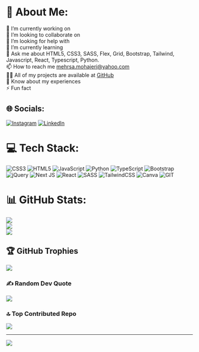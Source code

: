 # 💫 About Me:
🔭 I’m currently working on<br>👯 I’m looking to collaborate on<br>🤝 I’m looking for help with<br>🌱 I’m currently learning<br>💬 Ask me about HTML5, CSS3, SASS, Flex, Grid, Bootstrap, Tailwind, Javascript, React, Typescript, Python.<br>📫 How to reach me mehrsa.mohajeri@yahoo.com<br>👨‍💻 All of my projects are available at [GitHub](https://github.com/mehrsa-mohajeri-developer)<br>📄 Know about my experiences<br>⚡ Fun fact


## 🌐 Socials:
[![Instagram](https://img.shields.io/badge/Instagram-%23E4405F.svg?logo=Instagram&logoColor=white)](https://instagram.com/https://www.instagram.com/mehrsa_mohajeri_developer) [![LinkedIn](https://img.shields.io/badge/LinkedIn-%230077B5.svg?logo=linkedin&logoColor=white)](https://linkedin.com/in/www.linkedin.com/in/mehrsa-mohajeri-developer) 

# 💻 Tech Stack:
![CSS3](https://img.shields.io/badge/css3-%231572B6.svg?style=for-the-badge&logo=css3&logoColor=white) ![HTML5](https://img.shields.io/badge/html5-%23E34F26.svg?style=for-the-badge&logo=html5&logoColor=white) ![JavaScript](https://img.shields.io/badge/javascript-%23323330.svg?style=for-the-badge&logo=javascript&logoColor=%23F7DF1E) ![Python](https://img.shields.io/badge/python-3670A0?style=for-the-badge&logo=python&logoColor=ffdd54) ![TypeScript](https://img.shields.io/badge/typescript-%23007ACC.svg?style=for-the-badge&logo=typescript&logoColor=white) ![Bootstrap](https://img.shields.io/badge/bootstrap-%238511FA.svg?style=for-the-badge&logo=bootstrap&logoColor=white) ![jQuery](https://img.shields.io/badge/jquery-%230769AD.svg?style=for-the-badge&logo=jquery&logoColor=white) ![Next JS](https://img.shields.io/badge/Next-black?style=for-the-badge&logo=next.js&logoColor=white) ![React](https://img.shields.io/badge/react-%2320232a.svg?style=for-the-badge&logo=react&logoColor=%2361DAFB) ![SASS](https://img.shields.io/badge/SASS-hotpink.svg?style=for-the-badge&logo=SASS&logoColor=white) ![TailwindCSS](https://img.shields.io/badge/tailwindcss-%2338B2AC.svg?style=for-the-badge&logo=tailwind-css&logoColor=white) ![Canva](https://img.shields.io/badge/Canva-%2300C4CC.svg?style=for-the-badge&logo=Canva&logoColor=white) ![GIT](https://img.shields.io/badge/Git-fc6d26?style=for-the-badge&logo=git&logoColor=white)
# 📊 GitHub Stats:
![](https://github-readme-stats.vercel.app/api?username=Mehrsa-Mohajeri-Developer&theme=tokyonight&hide_border=false&include_all_commits=true&count_private=false)<br/>
![](https://github-readme-streak-stats.herokuapp.com/?user=Mehrsa-Mohajeri-Developer&theme=tokyonight&hide_border=false)<br/>
![](https://github-readme-stats.vercel.app/api/top-langs/?username=Mehrsa-Mohajeri-Developer&theme=tokyonight&hide_border=false&include_all_commits=true&count_private=false&layout=compact)

## 🏆 GitHub Trophies
![](https://github-profile-trophy.vercel.app/?username=Mehrsa-Mohajeri-Developer&theme=radical&no-frame=false&no-bg=false&margin-w=4)

### ✍️ Random Dev Quote
![](https://quotes-github-readme.vercel.app/api?type=horizontal&theme=tokyonight)

### 🔝 Top Contributed Repo
![](https://github-contributor-stats.vercel.app/api?username=Mehrsa-Mohajeri-Developer&limit=5&theme=tokyonight&combine_all_yearly_contributions=true)

---
[![](https://visitcount.itsvg.in/api?id=Mehrsa-Mohajeri-Developer&icon=0&color=0)](https://visitcount.itsvg.in)

<!-- Proudly created with GPRM ( https://gprm.itsvg.in ) -->
